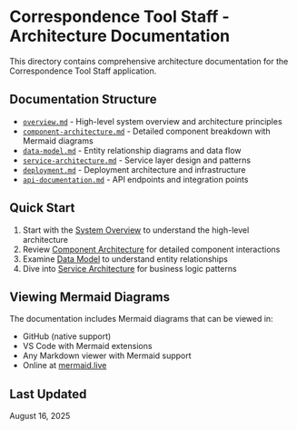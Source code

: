 # Correspondence Tool Staff - Architecture Documentation

This directory contains comprehensive architecture documentation for the Correspondence Tool Staff application.

## Documentation Structure

- [`overview.md`](./overview.md) - High-level system overview and architecture principles
- [`component-architecture.md`](./component-architecture.md) - Detailed component breakdown with Mermaid diagrams
- [`data-model.md`](./data-model.md) - Entity relationship diagrams and data flow
- [`service-architecture.md`](./service-architecture.md) - Service layer design and patterns
- [`deployment.md`](./deployment.md) - Deployment architecture and infrastructure
- [`api-documentation.md`](./api-documentation.md) - API endpoints and integration points

## Quick Start

1. Start with the [System Overview](./overview.md) to understand the high-level architecture
2. Review [Component Architecture](./component-architecture.md) for detailed component interactions
3. Examine [Data Model](./data-model.md) to understand entity relationships
4. Dive into [Service Architecture](./service-architecture.md) for business logic patterns

## Viewing Mermaid Diagrams

The documentation includes Mermaid diagrams that can be viewed in:
- GitHub (native support)
- VS Code with Mermaid extensions
- Any Markdown viewer with Mermaid support
- Online at [mermaid.live](https://mermaid.live)

## Last Updated

August 16, 2025
